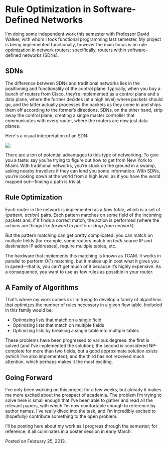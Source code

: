 # Rule Optimization in Software-Defined Networks

I'm doing some independent work this semester with Professor David Walker, with whom I took functional programming last semester. My project is being implemented functionally, however the main focus is on rule optimization in network routers; specifically, routers within software-defined networks (SDNs).

## SDNs

The difference between SDNs and traditional networks lies in the positioning and functionality of the control plane: typically, when you buy a bunch of routers from Cisco, they’re implemented as a control plane and a data plane, where the former decides (at a high level) where packets should go, and the latter actually processes the packets as they come in and ships them off according to the former’s directions. SDNs, on the other hand, strip away the control plane, creating a single master controller that communicates with every router, where the routers are now just data planes.

Here's a visual interpretation of an SDN:

![](http://media.tumblr.com/3acf47a5e76ec9ea710cd1abb36fdb4f/tumblr_inline_mis96lTFmK1qz4rgp.png)

There are a ton of potential advantages to this type of networking. To give you a taste: say you’re trying to figure out how to get from New York to Miami. With traditional networks, you’re stuck on the ground in a swamp, asking nearby travellers if they can lend you some information. With SDNs, you’re looking down at the world from a high level, as if you have the world mapped out—finding a path is trivial.

## Rule Optimization

Each router in the network is implemented as a _flow table_, which is a set of {_pattern, action}_ pairs. Each pattern matches on some field of the incoming packets and, if it finds a correct match, the action is performed (where the actions are things like _forward to port 5_ or _drop from network_).

But the pattern matching can get pretty complicated: you can match on multiple fields (for example, some routers match on _both_ source IP and destination IP addresses), require multiple tables, etc.

The hardware that implements this matching is known as TCAM. It works in parallel to perform O(1) matching, but it makes up in cost what it gives you in speed—that is, you can’t get much of it because it’s highly expensive. As a consequence, you want to use as few rules as possible in your router.

## A Family of Algorithms

That’s where my work comes in: I’m trying to develop a family of algorithms that optimizes the number of rules necessary in a given flow table. Included in this family would be:

* Optimizing lists that match on a single field
* Optimizing lists that match on multiple fields
* Optimizing lists by breaking a single table into multiple tables

These problems have been progressed to various degrees: the first is solved (and I’ve implemented the solution); the second is considered NP-complete for more than two fields, but a good approximate solution exists (which I’ve also implemented); and the third has not received much attention, which perhaps makes it the most exciting.

## Going Forward

I’ve only been working on this project for a few weeks, but already it makes me more excited about the prospect of academia. The problem I’m trying to solve here is small enough that I’ve been able to gather and read all the relevant papers, with which I’m now comfortable enough to reference by author names. I’ve really dived into the task, and I’m incredibly excited to (hopefully) contribute something to the open problem.

I’ll be posting here about my work as I progress through the semester; for reference, it all culminates in a poster session in early March.

<p class="date">Posted on February 25, 2013.</p>